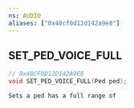```yaml
---
ns: AUDIO
aliases: ["0x40cf0d12d142a9e8"]
---
```

## SET_PED_VOICE_FULL

```c
// 0x40CF0D12D142A9E8
void SET_PED_VOICE_FULL(Ped ped);
```

```
Sets a ped has a full range of
```
